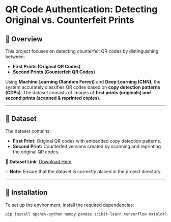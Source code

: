 # QR Code Authentication: Detecting Original vs. Counterfeit Prints

## 📌 Overview
This project focuses on detecting counterfeit QR codes by distinguishing between:
- **First Prints (Original QR Codes)**
- **Second Prints (Counterfeit QR Codes)**

Using **Machine Learning (Random Forest)** and **Deep Learning (CNN)**, the system accurately classifies QR codes based on **copy detection patterns (CDPs)**. The dataset consists of images of **first prints (originals) and second prints (scanned & reprinted copies).**

---

## 📂 Dataset
The dataset contains:
- **First Print:** Original QR codes with embedded copy detection patterns.
- **Second Print:** Counterfeit versions created by scanning and reprinting the original QR codes.

🔗 **Dataset Link**: [Download Here](https://drive.google.com/drive/folders/1pPeWT1zntlKXnuY_yHmpI-ZzKl4nLgQS?usp=drive_link)

💡 **Note:** Ensure that the dataset is correctly placed in the project directory.

---

## 🔧 Installation
To set up the environment, install the required dependencies:
```bash
pip install opencv-python numpy pandas scikit-learn tensorflow matplotlib seaborn joblib
